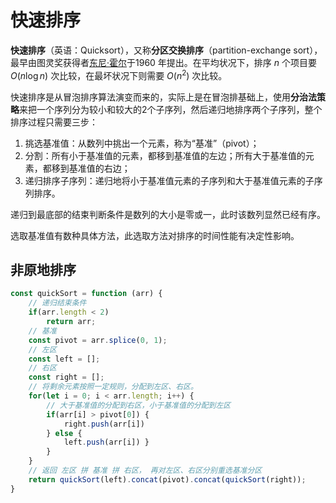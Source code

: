 # 快速排序

**快速排序**（英语：Quicksort），又称**分区交换排序**（partition-exchange sort），最早由图灵奖获得者[东尼·霍尔](https://zh.wikipedia.org/wiki/東尼·霍爾)于1960 年提出。在平均状况下，排序 $n$ 个项目要 $O(n\log n)$ 次比较，在最坏状况下则需要 $O(n^2)$ 次比较。

快速排序是从冒泡排序算法演变而来的，实际上是在冒泡排基础上，使用**分治法策略**来把一个序列分为较小和较大的2个子序列，然后递归地排序两个子序列，整个排序过程只需要三步：

1. 挑选基准值：从数列中挑出一个元素，称为“基准”（pivot）；
2. 分割：所有小于基准值的元素，都移到基准值的左边；所有大于基准值的元素，都移到基准值的右边；
3. 递归排序子序列：递归地将小于基准值元素的子序列和大于基准值元素的子序列排序。

递归到最底部的结束判断条件是数列的大小是零或一，此时该数列显然已经有序。

选取基准值有数种具体方法，此选取方法对排序的时间性能有决定性影响。


## 非原地排序

```js
const quickSort = function (arr) { 
	// 递归结束条件 
	if(arr.length < 2) 
		return arr; 
	// 基准 
	const pivot = arr.splice(0, 1); 
	// 左区 
	const left = []; 
	// 右区 
	const right = []; 
	// 将剩余元素按照一定规则，分配到左区、右区。 
	for(let i = 0; i < arr.length; i++) { 
		// 大于基准值的分配到右区，小于基准值的分配到左区 
		if(arr[i] > pivot[0]) { 
			right.push(arr[i]) 
		} else { 
			left.push(arr[i]) } 
		}
	}
	// 返回 左区 拼 基准 拼 右区， 再对左区、右区分别重选基准分区 
	return quickSort(left).concat(pivot).concat(quickSort(right));
}
```